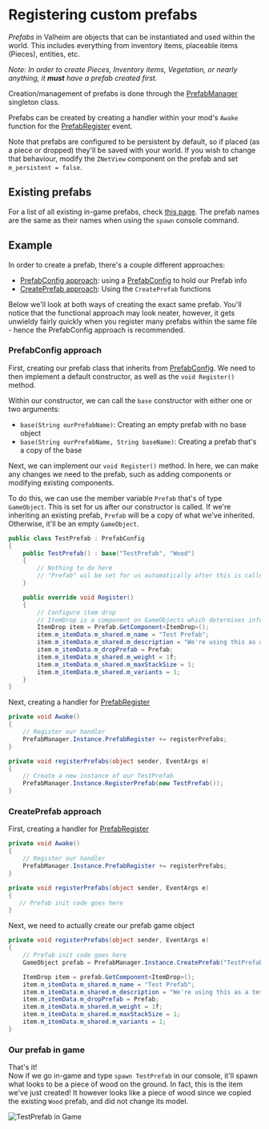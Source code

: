 # Registering custom prefabs
_Prefabs_ in Valheim are objects that can be instantiated and used within the world. This includes everything from inventory items, placeable items (Pieces), entities, etc.  

_Note: In order to create Pieces, Inventory items, Vegetation, or nearly anything, it **must** have a prefab created first._

Creation/management of prefabs is done through the [PrefabManager](xref:JotunnLib.Managers.PrefabManager) singleton class.

Prefabs can be created by creating a handler within your mod's `Awake` function for the [PrefabRegister](xref:JotunnLib.Managers.PrefabRegister) event.

Note that prefabs are configured to be persistent by default, so if placed (as a piece or dropped) they'll be saved with your world. If you wish to change that behaviour, modify the `ZNetView` component on the prefab and set `m_persistent = false`.

## Existing prefabs
For a list of all existing in-game prefabs, check [this page](../../conceptual/prefabs/prefab-list.md). The prefab names are the same as their names when using the `spawn` console command.

## Example
In order to create a prefab, there's a couple different approaches:
- [PrefabConfig approach](#prefabconfig-approach): using a [PrefabConfig](xref:JotunnLib.Entities.PrefabConfig) to hold our Prefab info
- [CreatePrefab approach](#createprefab-approach): Using the `CreatePrefab` functions

Below we'll look at both ways of creating the exact same prefab. You'll notice that the functional approach may look neater, however, it gets unwieldy fairly quickly when you register many prefabs within the same file - hence the PrefabConfig approach is recommended.

### PrefabConfig approach
First, creating our prefab class that inherits from [PrefabConfig](xref:JotunnLib.Entities.PrefabConfig). We need to then implement a default constructor, as well as the `void Register()` method.  

Within our constructor, we can call the `base` constructor with either one or two arguments:
- `base(String ourPrefabName)`: Creating an empty prefab with no base object
- `base(String ourPrefabName, String baseName)`: Creating a prefab that's a copy of the base

Next, we can implement our `void Register()` method. In here, we can make any changes we need to the prefab, such as adding components or modifying existing components.  

To do this, we can use the member variable `Prefab` that's of type `GameObject`. This is set for us after our constructor is called. If we're inheriting an existing prefab, `Prefab` will be a copy of what we've inherited. Otherwise, it'll be an empty `GameObject`.

```cs
public class TestPrefab : PrefabConfig
{
    public TestPrefab() : base("TestPrefab", "Wood")
    {
        // Nothing to do here
        // "Prefab" wil be set for us automatically after this is called
    }

    public override void Register()
    {
        // Configure item drop
        // ItemDrop is a component on GameObjects which determines info about the item when it's picked up in the inventory
        ItemDrop item = Prefab.GetComponent<ItemDrop>();
        item.m_itemData.m_shared.m_name = "Test Prefab";
        item.m_itemData.m_shared.m_description = "We're using this as a test";
        item.m_itemData.m_dropPrefab = Prefab;
        item.m_itemData.m_shared.m_weight = 1f;
        item.m_itemData.m_shared.m_maxStackSize = 1;
        item.m_itemData.m_shared.m_variants = 1;
    }
}
```

Next, creating a handler for [PrefabRegister](xref:JotunnLib.Managers.PrefabRegister)

```cs
private void Awake()
{
    // Register our handler
    PrefabManager.Instance.PrefabRegister += registerPrefabs;
}

private void registerPrefabs(object sender, EventArgs e)
{
    // Create a new instance of our TestPrefab
    PrefabManager.Instance.RegisterPrefab(new TestPrefab());
}
```

### CreatePrefab approach
First, creating a handler for [PrefabRegister](xref:JotunnLib.Managers.PrefabRegister)

```cs
private void Awake()
{
    // Register our handler
    PrefabManager.Instance.PrefabRegister += registerPrefabs;
}

private void registerPrefabs(object sender, EventArgs e)
{
   // Prefab init code goes here 
}
```

Next, we need to actually create our prefab game object

```cs
private void registerPrefabs(object sender, EventArgs e)
{
    // Prefab init code goes here
    GameObject prefab = PrefabManager.Instance.CreatePrefab("TestPrefab", "Wood");

    ItemDrop item = prefab.GetComponent<ItemDrop>();
    item.m_itemData.m_shared.m_name = "Test Prefab";
    item.m_itemData.m_shared.m_description = "We're using this as a test";
    item.m_itemData.m_dropPrefab = Prefab;
    item.m_itemData.m_shared.m_weight = 1f;
    item.m_itemData.m_shared.m_maxStackSize = 1;
    item.m_itemData.m_shared.m_variants = 1;
}
```

### Our prefab in game
That's it!  
Now if we go in-game and type `spawn TestPrefab` in our console, it'll spawn what looks to be a piece of wood on the ground. In fact, this is the item we've just created! It however looks like a piece of wood since we copied the existing `Wood` prefab, and did not change its model.

![TestPrefab in Game](../../images/data/test-prefab.png "TestPrefab in Game")